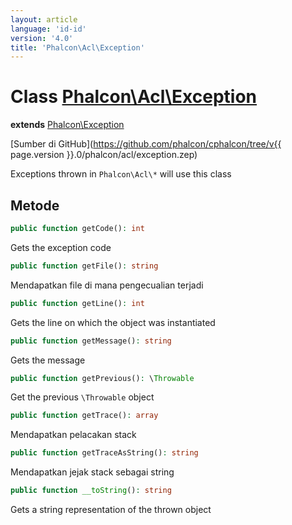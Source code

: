 ```yaml
---
layout: article
language: 'id-id'
version: '4.0'
title: 'Phalcon\Acl\Exception'
---
```

# Class [Phalcon\Acl\Exception](Phalcon_Acl_Exception)

**extends** [Phalcon\Exception](Phalcon_Exception)

[Sumber di GitHub](https://github.com/phalcon/cphalcon/tree/v{{ page.version }}.0/phalcon/acl/exception.zep)

Exceptions thrown in `Phalcon\Acl\*` will use this class

## Metode

```php
public function getCode(): int
```

Gets the exception code

```php
public function getFile(): string
```

Mendapatkan file di mana pengecualian terjadi

```php
public function getLine(): int
```

Gets the line on which the object was instantiated

```php
public function getMessage(): string
```

Gets the message

```php
public function getPrevious(): \Throwable
```

Get the previous `\Throwable` object

```php
public function getTrace(): array
```

Mendapatkan pelacakan stack

```php
public function getTraceAsString(): string
```

Mendapatkan jejak stack sebagai string

```php
public function __toString(): string
```

Gets a string representation of the thrown object